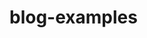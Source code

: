 # blog-examples
[](https://github.com/antoniosj/blog-examples/blob/master/Photos%20from%20blog/OpenGL.png)

